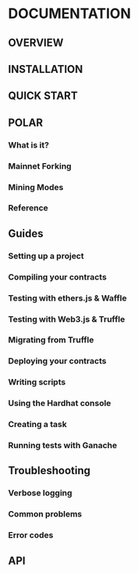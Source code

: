 # DOCUMENTATION

## OVERVIEW

## INSTALLATION

## QUICK START

## POLAR

### What is it?
### Mainnet Forking
### Mining Modes
### Reference

## Guides

### Setting up a project
### Compiling your contracts
### Testing with ethers.js & Waffle
### Testing with Web3.js & Truffle
### Migrating from Truffle
### Deploying your contracts
### Writing scripts
### Using the Hardhat console
### Creating a task
### Running tests with Ganache

## Troubleshooting

### Verbose logging
### Common problems
### Error codes

## API